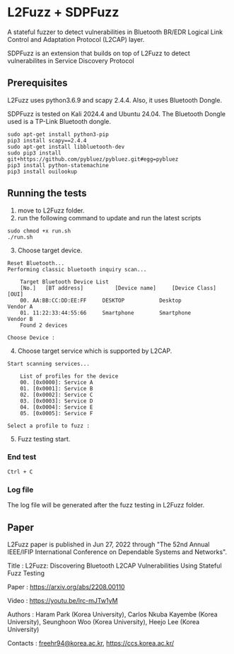 # L2Fuzz + SDPFuzz

A stateful fuzzer to detect vulnerabilities in Bluetooth BR/EDR Logical Link Control and Adaptation Protocol (L2CAP) layer.

SDPFuzz is an extension that builds on top of L2Fuzz to detect vulnerabilites in Service Discovery Protocol

## Prerequisites

L2Fuzz uses python3.6.9 and scapy 2.4.4. Also, it uses Bluetooth Dongle.

SDPFuzz is tested on Kali 2024.4 and Ubuntu 24.04. The Bluetooth Dongle used is a TP-Link Bluetooth dongle.

```
sudo apt-get install python3-pip
pip3 install scapy==2.4.4
sudo apt-get install libbluetooth-dev
sudo pip3 install git+https://github.com/pybluez/pybluez.git#egg=pybluez
pip3 install python-statemachine
pip3 install ouilookup
```

## Running the tests

1. move to L2Fuzz folder.
2. run the following command to update and run the latest scripts
```
sudo chmod +x run.sh
./run.sh
```
3. Choose target device.
```
Reset Bluetooth...
Performing classic bluetooth inquiry scan...

	Target Bluetooth Device List
	[No.]	[BT address]		  [Device name]		[Device Class]	  	[OUI]
	00.	AA:BB:CC:DD:EE:FF	  DESKTOP       	Desktop   	      	Vendor A
	01.	11:22:33:44:55:66	  Smartphone    	Smartphone	      	Vendor B
	Found 2 devices

Choose Device : 
```
4. Choose target service which is supported by L2CAP.

```
Start scanning services...

	List of profiles for the device
	00. [0x0000]: Service A
	01. [0x0001]: Service B
	02. [0x0002]: Service C
	03. [0x0003]: Service D
	04. [0x0004]: Service E
	05. [0x0005]: Service F
	
Select a profile to fuzz : 
```
5. Fuzz testing start.

### End test

```
Ctrl + C
```

### Log file

The log file will be generated after the fuzz testing in L2Fuzz folder.

## Paper

L2Fuzz paper is published in Jun 27, 2022 through "The 52nd Annual IEEE/IFIP International Conference on Dependable Systems and Networks".

Title : L2Fuzz: Discovering Bluetooth L2CAP Vulnerabilities Using Stateful Fuzz Testing

Paper : https://arxiv.org/abs/2208.00110

Video : https://youtu.be/lrc-mJTw1yM

Authors : Haram Park (Korea University), Carlos Nkuba Kayembe (Korea University), Seunghoon Woo (Korea University), Heejo Lee (Korea University)

Contacts : freehr94@korea.ac.kr, https://ccs.korea.ac.kr/

